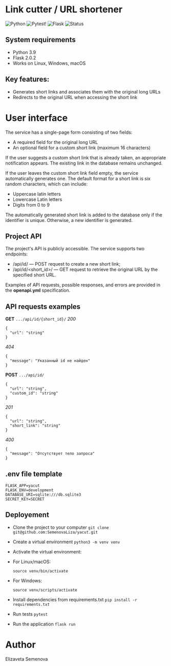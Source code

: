 # Link cutter / URL shortener

![Python](https://img.shields.io/badge/Python-3.9-blue?logo=python&logoColor=white)
![Pytest](https://img.shields.io/badge/tests-passing-brightgreen?style=flat-square&logo=pytest)!
![Flask](https://img.shields.io/badge/Flask-2.0.2-blue)
![Status](https://img.shields.io/badge/status-finished-green?style=flat-square)

## System requirements
* Python 3.9
* Flask 2.0.2
* Works on Linux, Windows, macOS

## Key features:
* Generates short links and associates them with the original long URLs
* Redirects to the original URL when accessing the short link

# User interface
The service has a single-page form consisting of two fields:
* A required field for the original long URL
* An optional field for a custom short link (maximum 16 characters)

If the user suggests a custom short link that is already taken, an appropriate notification appears. The existing link in the database remains unchanged.

If the user leaves the custom short link field empty, the service automatically generates one. The default format for a short link is six random characters, which can include:
* Uppercase latin letters
* Lowercase Latin letters
* Digits from 0 to 9

The automatically generated short link is added to the database only if the identifier is unique. Otherwise, a new identifier is generated.


## Project API

The project's API is publicly accessible. The service supports two endpoints:
* /api/id/ — POST request to create a new short link;
* /api/id/<short_id>/ — GET request to retrieve the original URL by the specified short URL.

Examples of API requests, possible responses, and errors are provided in the **openapi.yml** specification.


## API requests examples

**GET** `.../api/id/{short_id}/`
*200*
```
{
  "url": "string"
}
```
*404*
```
{
  "message": "Указанный id не найден"
}
```


**POST** `.../api/id/`
```
{
  "url": "string",
  "custom_id": "string"
}
```
*201*
```
{
  "url": "string",
  "short_link": "string"
}
```
*400*
```
{
  "message": "Отсутствует тело запроса"
}
```


## .env file template
```
FLASK_APP=yacut
FLASK_ENV=development
DATABASE_URI=sqlite:///db.sqlite3
SECRET_KEY=SECRET
```


## Deployement

* Clone the project to your computer `git clone git@github.com:SemenovaLiza/yacut.git`
* Create a virtual environment `python3 -m venv venv`
* Activate the virtual environment:
* For Linux/macOS:

    ```
    source venv/bin/activate
    ```

* For Windows:

    ```
    source venv/scripts/activate
    ```
* Install dependencies from requirements.txt `pip install -r requirements.txt`
* Run tests `pytest`
* Run the application `flask run`

# Author
Elizaveta Semenova
